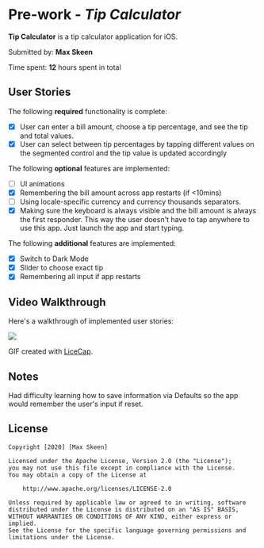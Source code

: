 # Pre-work - *Tip Calculator*

**Tip Calculator** is a tip calculator application for iOS.

Submitted by: **Max Skeen**

Time spent: **12** hours spent in total

## User Stories

The following **required** functionality is complete:

* [X] User can enter a bill amount, choose a tip percentage, and see the tip and total values.
* [X] User can select between tip percentages by tapping different values on the segmented control and the tip value is updated accordingly

The following **optional** features are implemented:

* [ ] UI animations
* [X] Remembering the bill amount across app restarts (if <10mins)
* [ ] Using locale-specific currency and currency thousands separators.
* [X] Making sure the keyboard is always visible and the bill amount is always the first responder. This way the user doesn't have to tap anywhere to use this app. Just launch the app and start typing.

The following **additional** features are implemented:

- [X] Switch to  Dark Mode
- [X] Slider to choose exact tip
- [X] Remembering all input if app restarts 

## Video Walkthrough

Here's a walkthrough of implemented user stories:

![](https://i.imgur.com/DjnT3uE.gif)

GIF created with [LiceCap](http://www.cockos.com/licecap/).

## Notes

Had difficulty learning how to save information via Defaults so the app would remember the user's input if reset.

## License

    Copyright [2020] [Max Skeen]

    Licensed under the Apache License, Version 2.0 (the "License");
    you may not use this file except in compliance with the License.
    You may obtain a copy of the License at

        http://www.apache.org/licenses/LICENSE-2.0

    Unless required by applicable law or agreed to in writing, software
    distributed under the License is distributed on an "AS IS" BASIS,
    WITHOUT WARRANTIES OR CONDITIONS OF ANY KIND, either express or implied.
    See the License for the specific language governing permissions and
    limitations under the License.
